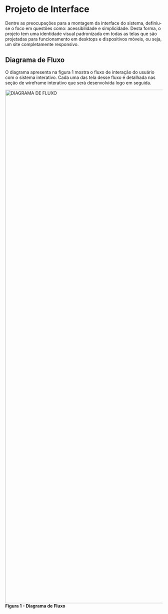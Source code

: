 
# Projeto de Interface

Dentre as preocupações para a montagem da interface do sistema, definiu-se o foco em questões como: acessibilidade e simplicidade. Desta forma, o projeto tem uma identidade visual padronizada em todas as telas que são projetadas para funcionamento em desktops e dispositivos móveis, ou seja, um site completamente responsivo.

## Diagrama de Fluxo

O diagrama apresenta na figura 1 mostra o fluxo de interação do usuário com o sistema interativo. Cada uma das tela desse fluxo é detalhada nas seção de wireframe interativo que será desenvolvida logo em seguida.

<img width="1643" alt="DIAGRAMA DE FLUXO" src="https://user-images.githubusercontent.com/91228798/161655253-377d0c72-3ed8-4a0d-a9f0-6b3adcc968cd.png">
<b>Figura 1 - Diagrama de Fluxo</b>
</p>
